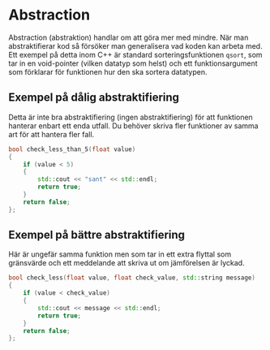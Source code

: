 # Abstraction
Abstraction (abstraktion) handlar om att göra mer med mindre. När man abstraktifierar kod så försöker man generalisera vad koden kan arbeta med. Ett exempel på detta inom C++ är standard sorteringsfunktionen `qsort`, som tar in en void-pointer (vilken datatyp som helst) och ett funktionsargument som förklarar för funktionen hur den ska sortera datatypen.

## Exempel på dålig abstraktifiering
Detta är inte bra abstraktifiering (ingen abstraktifiering) för att funktionen hanterar enbart ett enda utfall. Du behöver skriva fler funktioner av samma art för att hantera fler fall.

```c++
bool check_less_than_5(float value)
{
    if (value < 5)
    {
        std::cout << "sant" << std::endl;
        return true;
    }
    return false;
};
```

## Exempel på bättre abstraktifiering
Här är ungefär samma funktion men som tar in ett extra flyttal som gränsvärde och ett meddelande att skriva ut om jämförelsen är lyckad.

```c++
bool check_less(float value, float check_value, std::string message)
{
    if (value < check_value)
    {
        std::cout << message << std::endl;
        return true;
    }
    return false;
};
```